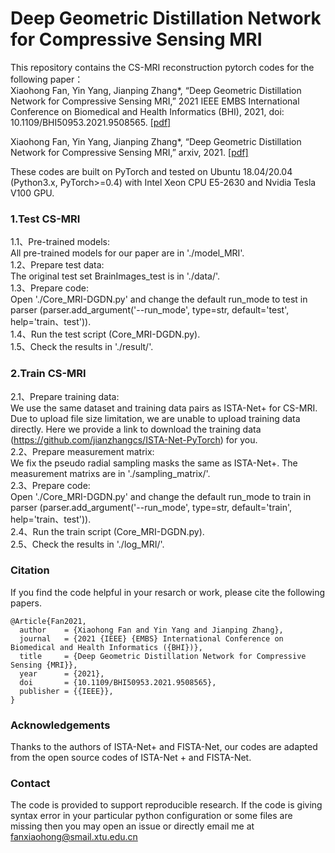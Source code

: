 # Deep Geometric Distillation Network for Compressive Sensing MRI  

This repository contains the CS-MRI reconstruction pytorch codes for the following paper：  
Xiaohong Fan, Yin Yang, Jianping Zhang*, “Deep Geometric Distillation Network for Compressive Sensing MRI,” 2021 IEEE EMBS International Conference on Biomedical and Health Informatics (BHI), 2021, doi: 10.1109/BHI50953.2021.9508565. [[pdf]](https://ieeexplore.ieee.org/document/9508565) 

Xiaohong Fan, Yin Yang, Jianping Zhang*, “Deep Geometric Distillation Network for Compressive Sensing MRI,” arxiv, 2021. [[pdf]](https://arxiv.org/abs/2107.04943) 

These codes are built on PyTorch and tested on Ubuntu 18.04/20.04 (Python3.x, PyTorch>=0.4) with Intel Xeon CPU E5-2630 and Nvidia Tesla V100 GPU.

### 1.Test CS-MRI  
1.1、Pre-trained models:  
All pre-trained models for our paper are in './model_MRI'.  
1.2、Prepare test data:  
The original test set BrainImages_test is in './data/'.  
1.3、Prepare code:  
Open './Core_MRI-DGDN.py' and change the default run_mode to test in parser (parser.add_argument('--run_mode', type=str, default='test', help='train、test')).  
1.4、Run the test script (Core_MRI-DGDN.py).  
1.5、Check the results in './result/'.

### 2.Train CS-MRI  
2.1、Prepare training data:  
We use the same dataset and training data pairs as ISTA-Net+ for CS-MRI. Due to upload file size limitation, we are unable to upload training data directly. Here we provide a link to download the training data (https://github.com/jianzhangcs/ISTA-Net-PyTorch) for you.  
2.2、Prepare measurement matrix:  
We fix the pseudo radial sampling masks the same as ISTA-Net+. The measurement matrixs are in './sampling_matrix/'.  
2.3、Prepare code:  
Open './Core_MRI-DGDN.py' and change the default run_mode to train in parser (parser.add_argument('--run_mode', type=str, default='train', help='train、test')).  
2.4、Run the train script (Core_MRI-DGDN.py).  
2.5、Check the results in './log_MRI/'.

### Citation  
If you find the code helpful in your resarch or work, please cite the following papers. 
```
@Article{Fan2021,
  author    = {Xiaohong Fan and Yin Yang and Jianping Zhang},
  journal   = {2021 {IEEE} {EMBS} International Conference on Biomedical and Health Informatics ({BHI})},
  title     = {Deep Geometric Distillation Network for Compressive Sensing {MRI}},
  year      = {2021},
  doi       = {10.1109/BHI50953.2021.9508565},
  publisher = {{IEEE}},
}
```

### Acknowledgements  
Thanks to the authors of ISTA-Net+ and FISTA-Net, our codes are adapted from the open source codes of ISTA-Net + and FISTA-Net.   

### Contact  
The code is provided to support reproducible research. If the code is giving syntax error in your particular python configuration or some files are missing then you may open an issue or directly email me at fanxiaohong@smail.xtu.edu.cn
